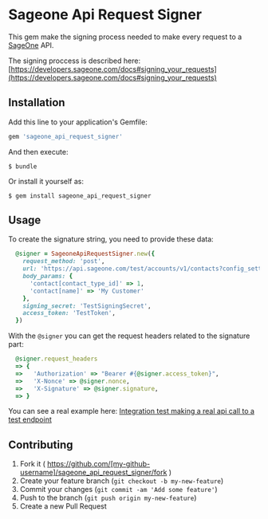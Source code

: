 # Sageone Api Request Signer

This gem make the signing process needed to make every request to a [SageOne](http://www.sageone.com) API.

The signing proccess is described here: [https://developers.sageone.com/docs#signing_your_requests](https://developers.sageone.com/docs#signing_your_requests)

## Installation

Add this line to your application's Gemfile:

```ruby
gem 'sageone_api_request_signer'
```

And then execute:

    $ bundle

Or install it yourself as:

    $ gem install sageone_api_request_signer

## Usage

To create the signature string, you need to provide these data:

```ruby
  @signer = SageoneApiRequestSigner.new({
    request_method: 'post',
    url: 'https://api.sageone.com/test/accounts/v1/contacts?config_setting=foo',
    body_params: {
      'contact[contact_type_id]' => 1,
      'contact[name]' => 'My Customer'
    },
    signing_secret: 'TestSigningSecret',
    access_token: 'TestToken',
  })
```

With the `@signer` you can get the request headers related to the signature part:

```ruby
  @signer.request_headers
  => {
  =>   'Authorization' => "Bearer #{@signer.access_token}",
  =>   'X-Nonce' => @signer.nonce,
  =>   'X-Signature' => @signer.signature,
  => }

```

You can see a real example here: [Integration test making a real api call to a test endpoint](spec/integration/check_signature_data_spec.rb)

## Contributing

1. Fork it ( https://github.com/[my-github-username]/sageone_api_request_signer/fork )
2. Create your feature branch (`git checkout -b my-new-feature`)
3. Commit your changes (`git commit -am 'Add some feature'`)
4. Push to the branch (`git push origin my-new-feature`)
5. Create a new Pull Request
